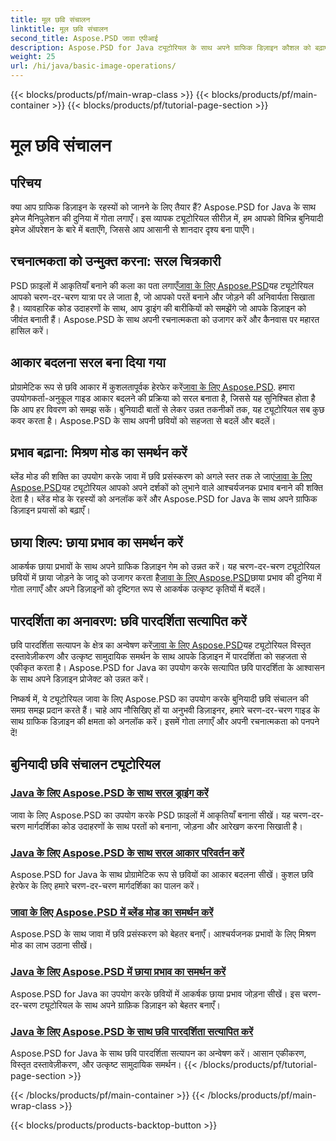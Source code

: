 ```yaml
---
title: मूल छवि संचालन
linktitle: मूल छवि संचालन
second_title: Aspose.PSD जावा एपीआई
description: Aspose.PSD for Java ट्यूटोरियल के साथ अपने ग्राफिक डिज़ाइन कौशल को बढ़ाएँ। चरण-दर-चरण मार्गदर्शिका में ड्राइंग, आकार बदलना, ब्लेंड मोड और पारदर्शिता सत्यापन सीखें।
weight: 25
url: /hi/java/basic-image-operations/
---
```


{{< blocks/products/pf/main-wrap-class >}}
{{< blocks/products/pf/main-container >}}
{{< blocks/products/pf/tutorial-page-section >}}

# मूल छवि संचालन


## परिचय

क्या आप ग्राफिक डिज़ाइन के रहस्यों को जानने के लिए तैयार हैं? Aspose.PSD for Java के साथ इमेज मैनिपुलेशन की दुनिया में गोता लगाएँ। इस व्यापक ट्यूटोरियल सीरीज़ में, हम आपको विभिन्न बुनियादी इमेज ऑपरेशन के बारे में बताएँगे, जिससे आप आसानी से शानदार दृश्य बना पाएँगे।

## रचनात्मकता को उन्मुक्त करना: सरल चित्रकारी

 PSD फ़ाइलों में आकृतियाँ बनाने की कला का पता लगाएँ[जावा के लिए Aspose.PSD](./simple-drawing/)यह ट्यूटोरियल आपको चरण-दर-चरण यात्रा पर ले जाता है, जो आपको परतें बनाने और जोड़ने की अनिवार्यता सिखाता है। व्यावहारिक कोड उदाहरणों के साथ, आप ड्राइंग की बारीकियों को समझेंगे जो आपके डिज़ाइन को जीवंत बनाती हैं। Aspose.PSD के साथ अपनी रचनात्मकता को उजागर करें और कैनवास पर महारत हासिल करें।

## आकार बदलना सरल बना दिया गया

 प्रोग्रामेटिक रूप से छवि आकार में कुशलतापूर्वक हेरफेर करें[जावा के लिए Aspose.PSD](./simple-resizing/). हमारा उपयोगकर्ता-अनुकूल गाइड आकार बदलने की प्रक्रिया को सरल बनाता है, जिससे यह सुनिश्चित होता है कि आप हर विवरण को समझ सकें। बुनियादी बातों से लेकर उन्नत तकनीकों तक, यह ट्यूटोरियल सब कुछ कवर करता है। Aspose.PSD के साथ अपनी छवियों को सहजता से बदलें और बदलें।

## प्रभाव बढ़ाना: मिश्रण मोड का समर्थन करें

 ब्लेंड मोड की शक्ति का उपयोग करके जावा में छवि प्रसंस्करण को अगले स्तर तक ले जाएं[जावा के लिए Aspose.PSD](./support-blend-modes/)यह ट्यूटोरियल आपको अपने दर्शकों को लुभाने वाले आश्चर्यजनक प्रभाव बनाने की शक्ति देता है। ब्लेंड मोड के रहस्यों को अनलॉक करें और Aspose.PSD for Java के साथ अपने ग्राफिक डिज़ाइन प्रयासों को बढ़ाएँ।

## छाया शिल्प: छाया प्रभाव का समर्थन करें

 आकर्षक छाया प्रभावों के साथ अपने ग्राफिक डिज़ाइन गेम को उन्नत करें। यह चरण-दर-चरण ट्यूटोरियल छवियों में छाया जोड़ने के जादू को उजागर करता है[जावा के लिए Aspose.PSD](./support-shadow-effect/)छाया प्रभाव की दुनिया में गोता लगाएँ और अपने डिज़ाइनों को दृष्टिगत रूप से आकर्षक उत्कृष्ट कृतियों में बदलें।

## पारदर्शिता का अनावरण: छवि पारदर्शिता सत्यापित करें

 छवि पारदर्शिता सत्यापन के क्षेत्र का अन्वेषण करें[जावा के लिए Aspose.PSD](./verify-image-transparency/)यह ट्यूटोरियल विस्तृत दस्तावेज़ीकरण और उत्कृष्ट सामुदायिक समर्थन के साथ आपके डिज़ाइन में पारदर्शिता को सहजता से एकीकृत करता है। Aspose.PSD for Java का उपयोग करके सत्यापित छवि पारदर्शिता के आश्वासन के साथ अपने डिज़ाइन प्रोजेक्ट को उन्नत करें।

निष्कर्ष में, ये ट्यूटोरियल जावा के लिए Aspose.PSD का उपयोग करके बुनियादी छवि संचालन की समग्र समझ प्रदान करते हैं। चाहे आप नौसिखिए हों या अनुभवी डिज़ाइनर, हमारे चरण-दर-चरण गाइड के साथ ग्राफिक डिज़ाइन की क्षमता को अनलॉक करें। इसमें गोता लगाएँ और अपनी रचनात्मकता को पनपने दें!
## बुनियादी छवि संचालन ट्यूटोरियल
### [Java के लिए Aspose.PSD के साथ सरल ड्राइंग करें](./simple-drawing/)
जावा के लिए Aspose.PSD का उपयोग करके PSD फ़ाइलों में आकृतियाँ बनाना सीखें। यह चरण-दर-चरण मार्गदर्शिका कोड उदाहरणों के साथ परतों को बनाना, जोड़ना और आरेखण करना सिखाती है।
### [Java के लिए Aspose.PSD के साथ सरल आकार परिवर्तन करें](./simple-resizing/)
Aspose.PSD for Java के साथ प्रोग्रामेटिक रूप से छवियों का आकार बदलना सीखें। कुशल छवि हेरफेर के लिए हमारे चरण-दर-चरण मार्गदर्शिका का पालन करें।
### [जावा के लिए Aspose.PSD में ब्लेंड मोड का समर्थन करें](./support-blend-modes/)
Aspose.PSD के साथ जावा में छवि प्रसंस्करण को बेहतर बनाएँ। आश्चर्यजनक प्रभावों के लिए मिश्रण मोड का लाभ उठाना सीखें।
### [Java के लिए Aspose.PSD में छाया प्रभाव का समर्थन करें](./support-shadow-effect/)
Aspose.PSD for Java का उपयोग करके छवियों में आकर्षक छाया प्रभाव जोड़ना सीखें। इस चरण-दर-चरण ट्यूटोरियल के साथ अपने ग्राफ़िक डिज़ाइन को बेहतर बनाएँ।
### [Java के लिए Aspose.PSD के साथ छवि पारदर्शिता सत्यापित करें](./verify-image-transparency/)
Aspose.PSD for Java के साथ छवि पारदर्शिता सत्यापन का अन्वेषण करें। आसान एकीकरण, विस्तृत दस्तावेज़ीकरण, और उत्कृष्ट सामुदायिक समर्थन।
{{< /blocks/products/pf/tutorial-page-section >}}

{{< /blocks/products/pf/main-container >}}
{{< /blocks/products/pf/main-wrap-class >}}

{{< blocks/products/products-backtop-button >}}

